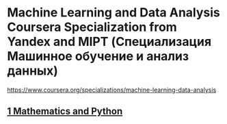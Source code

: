 # Machine Learning and Data Analysis Coursera Specialization from Yandex and MIPT (Специализация Машинное обучение и анализ данных)
https://www.coursera.org/specializations/machine-learning-data-analysis

## [1 Mathematics and Python](1%20Математика%20и%20Python%20для%20анализ%20данных%20(Mathematics%20and%20Python))
